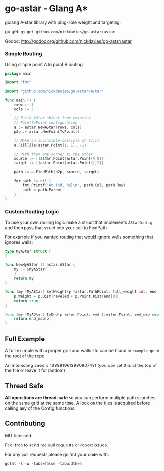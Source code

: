 # go-astar - Glang A* #

golang A-star library with plug-able weight and targeting.

go get: `go get github.com/nickdavies/go-astar/astar`

Godoc: http://godoc.org/github.com/nickdavies/go-astar/astar

### Simple Routing ###

Using simple point A to point B routing

```go
package main

import "fmt"

import "github.com/nickdavies/go-astar/astar"

func main () {
    rows := 3
    cols := 3

    // Build AStar object from existing
    // PointToPoint configuration
    a := astar.NewAStar(rows, cols)
    p2p := astar.NewPointToPoint()

    // Make an invincible obsticle at (1,1)
    a.FillTile(astar.Point{1, 1}, -1) 

    // Path from one corner to the other
    source := []astar.Point{astar.Point{0,0}}
    target := []astar.Point{astar.Point{2,2}}

    path := a.FindPath(p2p, source, target)

    for path != nil {
        fmt.Printf("At (%d, %d)\n", path.Col, path.Row)
        path = path.Parent
    }
}
```

### Custom Routing Logic ###

To use your own routing logic make a struct that implements `AStarConfig` and then pass that
struct into your call to FindPath

For example if you wanted routing that would ignore walls something that ignores walls:

```go
type MyAStar struct {
}

func NewMyAStar () astar.AStar {
    my := &MyAStar{
    }
    return my
}

func (my *MyAStar) SetWeight(p *astar.PathPoint, fill_weight int, end []astar.Point, end_map map[astar.Point]bool) bool {
    p.Weight = p.DistTraveled + p.Point.Dist(end[0])
    return true
}

func (my *MyAStar) IsEnd(p astar.Point, end []astar.Point, end_map map[astar.Point]bool) bool {
    return end_map[p]
}
```

## Full Example ###

A full example with a proper grid and walls etc can be found in `example.go` in the root of the repo

An interesting seed is 1388819613980807431 (you can set this at the top of the file or leave it for random)

## Thread Safe ###

__All operations are thread-safe__ so you can perform multiple path searches on the same grid at the same time.
A lock on the tiles is acquired before calling any of the Config functions.

## Contributing ##

MIT licenced.

Feel free to send me pull requests or report issues.

For any pull requests please go fmt your code with:

```
gofmt -l -w -tabs=false -tabwidth=4
```

